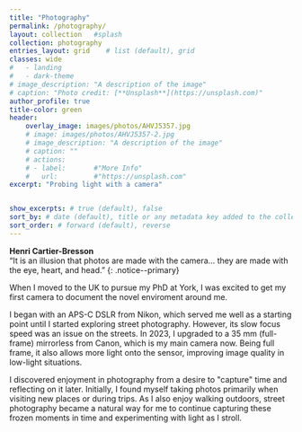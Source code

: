 ```yaml
---
title: "Photography"
permalink: /photography/
layout: collection   #splash
collection: photography
entries_layout: grid    # list (default), grid
classes: wide
#   - landing
#   - dark-theme
# image_description: "A description of the image"
# caption: "Photo credit: [**Unsplash**](https://unsplash.com)"  
author_profile: true
title-color: green
header: 
    overlay_image: images/photos/AHVJ5357.jpg
    # image: images/photos/AHVJ5357-2.jpg
    # image_description: "A description of the image"
    # caption: ""  
    # actions:
    # - label:       #"More Info"
    #   url:         #"https://unsplash.com"
excerpt: "Probing light with a camera"


show_excerpts: # true (default), false
sort_by: # date (default), title or any metadata key added to the collection's documents
sort_order: # forward (default), reverse
---
```


**Henri Cartier-Bresson**    
“It is an illusion that photos are made with the camera… they are made with the eye, heart, and head.”
{: .notice--primary}



When I moved to the UK to pursue my PhD at York, I was excited to get my first camera to
document the novel enviroment around me.

I began with an APS-C DSLR from Nikon, which served me well as a starting point until I started exploring street photography. However, its slow focus speed was an issue on the streets. In 2023, I upgraded to a 35 mm (full-frame) mirrorless from Canon, which is my main camera now. Being full frame, it also allows more light onto the sensor, improving image quality in low-light situations.

I discovered enjoyment in photography from a desire to "capture" time and reflecting on it later. Initially, I found myself taking photos primarily when visiting new places or during trips. As I also enjoy walking outdoors, street photography became a natural way for me to continue capturing these frozen moments in time and experimenting with light as I stroll.

<!-- 
**Henri Cartier-Bresson**  
“For me the camera is a sketch book, an instrument of intuition and spontaneity, the master of the instant which, in visual terms, questions and decides simultaneously. In order to "give a meaning" to the world, one has to feel oneself involved in what one frames through the viewfinder. This attitude requires concentration, a discipline of the mind, sensitivity, and a sense of geometry.”
{: .notice--primary} -->


<!-- 
- [Street Photography](#street-photography)
- [Landscape](#landscape) -->




<!-- {% include gallery id="gallerystreet" layout= "third"%} -->
<!-- {% include gallery id="gallerystreet" layout= "third" caption="manchester 1"%} -->
 
<!-- layout = "half" -->
<!-- class="full" -->

<!-- 

<figure class="third">
    <a href="/images/photos/street/E28A0595.jpg"><img src="/images/photos/street/E28A0595.jpg" style="width: 500px; height: auto;"></a>
    <a href="/images/photos/street/E28A0606.jpg"><img src="/images/photos/street/E28A0606.jpg" style="width: 500px; height: auto;"></a>
    <a href="/images/photos/street/E28A0601.jpg"><img src="/images/photos/street/E28A0601.jpg" style="width: 500px; height: auto;"></a>
    <figcaption>Caption describing these two images.</figcaption>
</figure> -->

